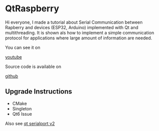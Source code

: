 QtRaspberry
====
Hi everyone,
I made a tutorial about Serial Communication between Rapberry and devices (ESP32, Arduino) implemented with Qt and multithreading.
It is shown als how to implement a simple communication protocol for applications where large amount of information are needed.

You can see it on

[youtube](https://youtu.be/AFJxrrIvZrU)

Source code is available on

[github](https://github.com/vigasan/SerialCom.git)

## Upgrade Instructions
- CMake
- Singleton
- Qt6 Issue

Also see [qt serialport v2](https://tdtc-hrb.github.io/cnblogs/post/qt-serialport_v2)
